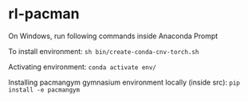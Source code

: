 # rl-pacman

On Windows, run following commands inside Anaconda Prompt

To install environment:
```sh bin/create-conda-cnv-torch.sh```

Activating environment:
```conda activate env/```

Installing pacmangym gymnasium environment locally (inside src):
```pip install -e pacmangym```

